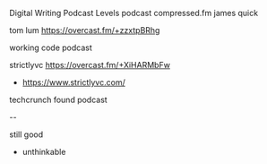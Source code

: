 Digital Writing Podcast
Levels podcast
compressed.fm james quick 

tom lum https://overcast.fm/+zzxtpBRhg

working code podcast

strictlyvc https://overcast.fm/+XiHARMbFw
- https://www.strictlyvc.com/


techcrunch found podcast

-- 



still good
- unthinkable


